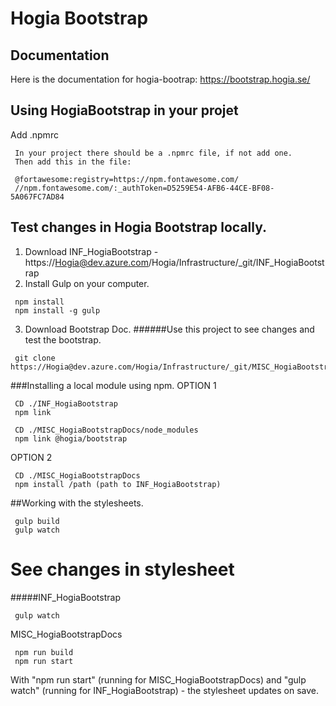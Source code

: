 # Hogia Bootstrap

## Documentation
Here is the documentation for hogia-bootrap: https://bootstrap.hogia.se/ 

## Using HogiaBootstrap in your projet 
Add .npmrc

```shell
 In your project there should be a .npmrc file, if not add one.
 Then add this in the file:

 @fortawesome:registry=https://npm.fontawesome.com/
 //npm.fontawesome.com/:_authToken=D5259E54-AFB6-44CE-BF08-5A067FC7AD84
```

## Test changes in Hogia Bootstrap locally.
1. Download INF_HogiaBootstrap - https://Hogia@dev.azure.com/Hogia/Infrastructure/_git/INF_HogiaBootstrap
2. Install Gulp on your computer.
```shell
 npm install
 npm install -g gulp
```
3. Download Bootstrap Doc.
######Use this project to see changes and test the bootstrap.
```shell
 git clone https://Hogia@dev.azure.com/Hogia/Infrastructure/_git/MISC_HogiaBootstrapDocs
```

###Installing a local module using npm. 
OPTION 1

```shell
 CD ./INF_HogiaBootstrap
 npm link
	
 CD ./MISC_HogiaBootstrapDocs/node_modules
 npm link @hogia/bootstrap
```
OPTION 2

```shell
 CD ./MISC_HogiaBootstrapDocs
 npm install /path (path to INF_HogiaBootstrap)
```

##Working with the stylesheets.
```shell
 gulp build
 gulp watch
```


# See changes in stylesheet
#####INF_HogiaBootstrap
```shell
 gulp watch
```
MISC_HogiaBootstrapDocs
```shell
 npm run build
 npm run start
```
With "npm run start" (running for MISC_HogiaBootstrapDocs) and "gulp watch" (running for INF_HogiaBootstrap) -
the stylesheet updates on save.


